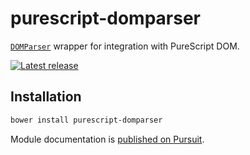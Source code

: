 # purescript-domparser

[`DOMParser`](https://developer.mozilla.org/docs/Web/API/DOMParser) wrapper for integration with PureScript DOM.


[![Latest release](http://img.shields.io/github/release/toastal/purescript-domparser.svg)](https://github.com/toastal/purescript-domparser/releases)


## Installation

```bash
bower install purescript-domparser
```

Module documentation is [published on Pursuit](https://pursuit.purescript.org/packages/purescript-domparser).

